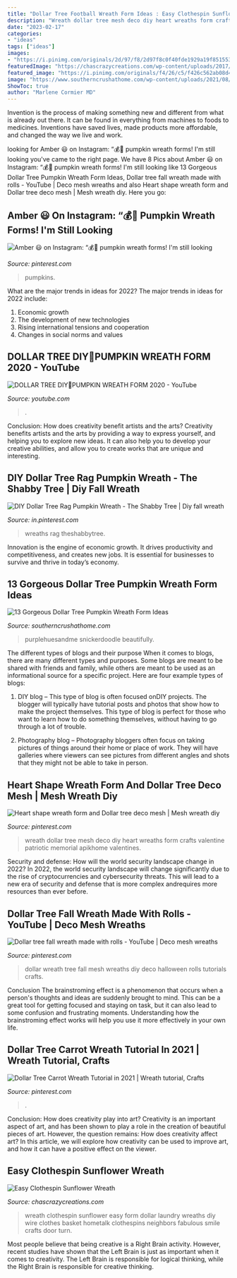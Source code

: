 ```yaml
---
title: "Dollar Tree Football Wreath Form Ideas : Easy Clothespin Sunflower Wreath"
description: "Wreath dollar tree mesh deco diy heart wreaths form crafts valentine patriotic memorial apikhome valentines"
date: "2023-02-17"
categories:
- "ideas"
tags: ["ideas"]
images:
- "https://i.pinimg.com/originals/2d/97/f8/2d97f8c0f40fde1929a19f851553dae2.jpg"
featuredImage: "https://chascrazycreations.com/wp-content/uploads/2017/11/easy-clothespin-sunflower-wreath.1.jpg"
featured_image: "https://i.pinimg.com/originals/f4/26/c5/f426c562ab08d4fd80349a36f9738851.jpg"
image: "https://www.southerncrushathome.com/wp-content/uploads/2021/08/Dollar-Tree-Pumpkin-Wreath.jpg"
ShowToc: true
author: "Marlene Cormier MD"
---
```



Invention is the process of making something new and different from what is already out there. It can be found in everything from machines to foods to medicines. Inventions have saved lives, made products more affordable, and changed the way we live and work.

	

		
looking for Amber 😃 on Instagram: “💰🌳 pumpkin wreath forms! I&#039;m still looking you've came to the right page. We have 8 Pics about Amber 😃 on Instagram: “💰🌳 pumpkin wreath forms! I&#039;m still looking like 13 Gorgeous Dollar Tree Pumpkin Wreath Form Ideas, Dollar tree fall wreath made with rolls - YouTube | Deco mesh wreaths and also Heart shape wreath form and Dollar tree deco mesh | Mesh wreath diy. Here you go:
		
    
## Amber 😃 On Instagram: “💰🌳 Pumpkin Wreath Forms! I&#039;m Still Looking

<img loading=lazy src="https://i.pinimg.com/originals/f4/26/c5/f426c562ab08d4fd80349a36f9738851.jpg" onerror="this.onerror=null;this.src='https://tse1.mm.bing.net/th?id=OIP.9roi7InyeMN7XSwGCx8V4wHaHa&amp;pid=15.1';" alt="Amber 😃 on Instagram: “💰🌳 pumpkin wreath forms! I&#039;m still looking">

_Source: pinterest.com_

>pumpkins. 

	

What are the major trends in ideas for 2022?
The major trends in ideas for 2022 include: 
1. Economic growth 
2. The development of new technologies 
3. Rising international tensions and cooperation 
4. Changes in social norms and values 

    
## DOLLAR TREE DIY🎃PUMPKIN WREATH FORM 2020 - YouTube

<img loading=lazy src="https://i.ytimg.com/vi/-wWBd3SOQL8/maxresdefault.jpg" onerror="this.onerror=null;this.src='https://tse3.mm.bing.net/th?id=OIP.elkM359n4KNMrzEJfLiNOQHaEK&amp;pid=15.1';" alt="DOLLAR TREE DIY🎃PUMPKIN WREATH FORM 2020 - YouTube">

_Source: youtube.com_

>. 

	

Conclusion: How does creativity benefit artists and the arts?
Creativity benefits artists and the arts by providing a way to express yourself, and helping you to explore new ideas. It can also help you to develop your creative abilities, and allow you to create works that are unique and interesting.

    
## DIY Dollar Tree Rag Pumpkin Wreath - The Shabby Tree | Diy Fall Wreath

<img loading=lazy src="https://i.pinimg.com/736x/49/99/20/499920275fef4b87638c0b2268376675.jpg" onerror="this.onerror=null;this.src='https://tse1.mm.bing.net/th?id=OIP.TIm2Q-v2MNMzzMlGLBcxRQHaJ3&amp;pid=15.1';" alt="DIY Dollar Tree Rag Pumpkin Wreath - The Shabby Tree | Diy fall wreath">

_Source: in.pinterest.com_

>wreaths rag theshabbytree. 

	

Innovation is the engine of economic growth. It drives productivity and competitiveness, and creates new jobs. It is essential for businesses to survive and thrive in today’s economy.

    
## 13 Gorgeous Dollar Tree Pumpkin Wreath Form Ideas

<img loading=lazy src="https://www.southerncrushathome.com/wp-content/uploads/2021/08/Dollar-Tree-Pumpkin-Wreath.jpg" onerror="this.onerror=null;this.src='https://tse2.mm.bing.net/th?id=OIP.3CFBa536v2KjOcEyfkHWCgHaFt&amp;pid=15.1';" alt="13 Gorgeous Dollar Tree Pumpkin Wreath Form Ideas">

_Source: southerncrushathome.com_

>purplehuesandme snickerdoodle beautifully. 

	

The different types of blogs and their purpose
When it comes to blogs, there are many different types and purposes. Some blogs are meant to be shared with friends and family, while others are meant to be used as an informational source for a specific project. Here are four example types of blogs: 
1. DIY blog – This type of blog is often focused onDIY projects. The blogger will typically have tutorial posts and photos that show how to make the project themselves. This type of blog is perfect for those who want to learn how to do something themselves, without having to go through a lot of trouble. 

2. Photography blog – Photography bloggers often focus on taking pictures of things around their home or place of work. They will have galleries where viewers can see pictures from different angles and shots that they might not be able to take in person.

    
## Heart Shape Wreath Form And Dollar Tree Deco Mesh | Mesh Wreath Diy

<img loading=lazy src="https://i.pinimg.com/736x/c1/ee/e7/c1eee781dbe577b3d636ca25a7886f79.jpg" onerror="this.onerror=null;this.src='https://tse2.mm.bing.net/th?id=OIP.L0tDA-gnUaeGzJo-xpirmgHaJ3&amp;pid=15.1';" alt="Heart shape wreath form and Dollar tree deco mesh | Mesh wreath diy">

_Source: pinterest.com_

>wreath dollar tree mesh deco diy heart wreaths form crafts valentine patriotic memorial apikhome valentines. 

	

Security and defense: How will the world security landscape change in 2022?
In 2022, the world security landscape will change significantly due to the rise of cryptocurrencies and cybersecurity threats. This will lead to a new era of security and defense that is more complex andrequires more resources than ever before.

    
## Dollar Tree Fall Wreath Made With Rolls - YouTube | Deco Mesh Wreaths

<img loading=lazy src="https://i.pinimg.com/originals/97/37/8e/97378e34c380bcb8a972674ee7d1383a.jpg" onerror="this.onerror=null;this.src='https://tse3.mm.bing.net/th?id=OIP.QA6HZ-P8xdTU5yOJZ4vCAwHaEK&amp;pid=15.1';" alt="Dollar tree fall wreath made with rolls - YouTube | Deco mesh wreaths">

_Source: pinterest.com_

>dollar wreath tree fall mesh wreaths diy deco halloween rolls tutorials crafts. 

	

Conclusion
The brainstroming effect is a phenomenon that occurs when a person's thoughts and ideas are suddenly brought to mind. This can be a great tool for getting focused and staying on task, but it can also lead to some confusion and frustrating moments. Understanding how the brainstroming effect works will help you use it more effectively in your own life.

    
## Dollar Tree Carrot Wreath Tutorial In 2021 | Wreath Tutorial, Crafts

<img loading=lazy src="https://i.pinimg.com/originals/2d/97/f8/2d97f8c0f40fde1929a19f851553dae2.jpg" onerror="this.onerror=null;this.src='https://tse2.mm.bing.net/th?id=OIP.1UwunaFXQ1ggXM7PSQfFfwHaLG&amp;pid=15.1';" alt="Dollar Tree Carrot Wreath Tutorial in 2021 | Wreath tutorial, Crafts">

_Source: pinterest.com_

>. 

	

Conclusion: How does creativity play into art?
Creativity is an important aspect of art, and has been shown to play a role in the creation of beautiful pieces of art. However, the question remains: How does creativity affect art? In this article, we will explore how creativity can be used to improve art, and how it can have a positive effect on the viewer.

    
## Easy Clothespin Sunflower Wreath

<img loading=lazy src="https://chascrazycreations.com/wp-content/uploads/2017/11/easy-clothespin-sunflower-wreath.1.jpg" onerror="this.onerror=null;this.src='https://tse3.mm.bing.net/th?id=OIP.t9wwR3T-9djTOjI7WTA19AHaJ3&amp;pid=15.1';" alt="Easy Clothespin Sunflower Wreath">

_Source: chascrazycreations.com_

>wreath clothespin sunflower easy form dollar laundry wreaths diy wire clothes basket hometalk clothespins neighbors fabulous smile crafts door turn. 

	

Most people believe that being creative is a Right Brain activity. However, recent studies have shown that the Left Brain is just as important when it comes to creativity. The Left Brain is responsible for logical thinking, while the Right Brain is responsible for creative thinking.

